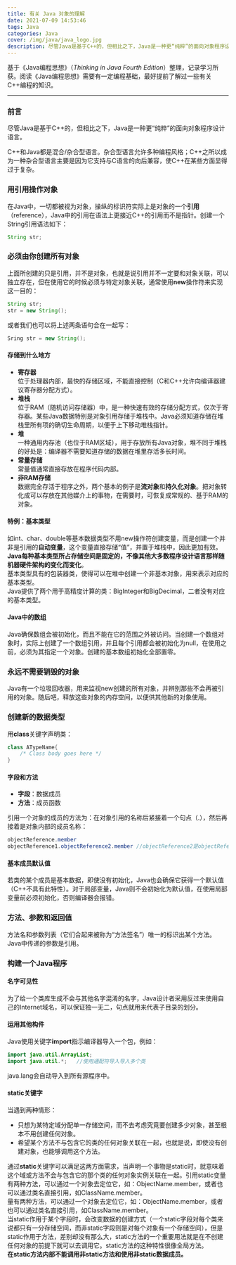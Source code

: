 ```yaml
---
title: 有关 Java 对象的理解
date: 2021-07-09 14:53:46
tags: Java
categories: Java
cover: /img/java/java_logo.jpg
description: 尽管Java是基于C++的，但相比之下，Java是一种更“纯粹”的面向对象程序设计语言。在Java中，一切都被视为对象，操纵的标识符实际上是对象的一个**引用**（reference），Java中的引用在语法上更接近C++的引用而不是指针。
---
```


基于《Java编程思想》（*Thinking in Java Fourth Edition*）整理，记录学习所获。阅读《Java编程思想》需要有一定编程基础，最好提前了解过一些有关C++编程的知识。

****
### 前言
尽管Java是基于C++的，但相比之下，Java是一种更“纯粹”的面向对象程序设计语言。  

C++和Java都是混合/杂合型语言。杂合型语言允许多种编程风格；C++之所以成为一种杂合型语言主要是因为它支持与C语言的向后兼容，使C++在某些方面显得过于复杂。  

### 用引用操作对象  
在Java中，一切都被视为对象，操纵的标识符实际上是对象的一个**引用**（reference），Java中的引用在语法上更接近C++的引用而不是指针。创建一个String引用语法如下：  
```java
String str;
```
### 必须由你创建所有对象
上面所创建的只是引用，并不是对象，也就是说引用并不一定要和对象关联，可以独立存在，但在使用它的时候必须与特定对象关联，通常使用**new**操作符来实现这一目的：  
```java
String str;
str = new String();
```
或者我们也可以将上述两条语句合在一起写：  
```java
Sring str = new String();
```
#### 存储到什么地方
+ **寄存器**  
  位于处理器内部，最快的存储区域，不能直接控制（C和C++允许向编译器建议寄存器分配方式）。  
+ **堆栈**  
  位于RAM（随机访问存储器）中，是一种快速有效的存储分配方式，仅次于寄存器。某些Java数据特别是对象引用存储于堆栈中。Java必须知道存储在堆栈里所有项的确切生命周期，以便于上下移动堆栈指针。  
+ **堆**  
  一种通用内存池（也位于RAM区域），用于存放所有Java对象，堆不同于堆栈的好处是：编译器不需要知道存储的数据在堆里存活多长时间。  
+ **常量存储**  
  常量值通常直接存放在程序代码内部。  
+ **非RAM存储**  
  数据完全存活于程序之外，两个基本的例子是**流对象**和**持久化对象**。把对象转化成可以存放在其他媒介上的事物，在需要时，可恢复成常规的、基于RAM的对象。  

#### 特例：基本类型
如int、char、double等基本数据类型不用new操作符创建变量，而是创建一个并非是引用的**自动变量**，这个变量直接存储“值”，并置于堆栈中，因此更加有效。**Java每种基本类型所占存储空间是固定的，不像其他大多数程序设计语言那样随机器硬件架构的变化而变化**。  
基本类型具有的包装器类，使得可以在堆中创建一个非基本对象，用来表示对应的基本类型。  
Java提供了两个用于高精度计算的类：BigInteger和BigDecimal，二者没有对应的基本类型。  
#### Java中的数组  
Java确保数组会被初始化，而且不能在它的范围之外被访问。当创建一个数组对象时，实际上创建了一个数组引用，并且每个引用都会被初始化为null，在使用之前，必须为其指定一个对象。创建的基本数组初始化全部置零。  
### 永远不需要销毁的对象  
Java有一个垃圾回收器，用来监视new创建的所有对象，并辨别那些不会再被引用的对象。随后吧，释放这些对象的内存空间，以便供其他新的对象使用。  
### 创建新的数据类型  
用**class**关键字声明类：  
```java
class ATypeName{
    /* Class body goes here */
}
```
#### 字段和方法
+ **字段**：数据成员
+ **方法**：成员函数  
  

引用一个对象的成员的方法为：在对象引用的名称后紧接着一个句点（.），然后再接着是对象内部的成员名称：  
```java
objectReference.member
objectReference1.objectReference2.member //objectReference2是objectReference1的成员
```
#### 基本成员默认值
若类的某个成员是基本数据，即使没有初始化，Java也会确保它获得一个默认值（C++不具有此特性）。对于局部变量，Java则不会初始化为默认值，在使用局部变量前必须初始化，否则编译器会报错。  
### 方法、参数和返回值
方法名和参数列表（它们合起来被称为“方法签名”）唯一的标识出某个方法。  
Java中传递的参数是引用。  
### 构建一个Java程序
#### 名字可见性
为了给一个类库生成不会与其他名字混淆的名字，Java设计者采用反过来使用自己的Internet域名，可以保证独一无二，句点就用来代表子目录的划分。  
#### 运用其他构件
Java使用关键字**import**指示编译器导入一个包，例如：
```java
import java.util.ArrayList;
import java.util.*;   //使用通配符导入导入多个类
```
java.lang会自动导入到所有源程序中。  
#### static关键字
当遇到两种情形：  
+ 只想为某特定域分配单一存储空间，而不去考虑究竟要创建多少对象，甚至根本不用创建任何对象。
+ 希望某个方法不与包含它的类的任何对象关联在一起，也就是说，即使没有创建对象，也能够调用这个方法。  

通过**static**关键字可以满足这两方面需求，当声明一个事物是static时，就意味着这个域或方法不会与包含它的那个类的任何对象实例关联在一起。引用static变量有两种方法，可以通过一个对象去定位它，如：ObjectName.member，或者也可以通过类名直接引用，如ClassName.member。  
量有两种方法，可以通过一个对象去定位它，如：ObjectName.member，或者也可以通过类名直接引用，如ClassName.member。  
当static作用于某个字段时，会改变数据的创建方式（一个static字段对每个类来说都只有一分存储空间，而非static字段则是对每个对象有一个存储空间），但是static作用于方法，差别却没有那么大，static方法的一个重要用法就是在不创建任何对象的前提下就可以去调用它。static方法的这种特性很像全局方法。  
**在static方法内部不能调用非static方法和使用非static数据成员。**
